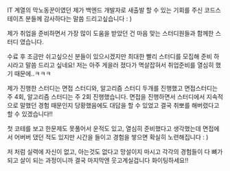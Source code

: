 IT 계열의 막노동꾼이였던 제가 백엔드 개발자로 새출발 할 수 있는 기회를 주신 코드스테이츠 분들께 감사하다는 말씀 드리고싶습니다 : ) 

제가 취업을 준비하면서 가장 많이 도움을 받았던 건 마음 맞는 스터디원들과 함께한 스터디 였습니다.

수료 후 조금만 쉬고싶으신 분들이 있으시겠지만 최대한 빨리 스터디를 모집해 준비 하시라고 말씀 드리고 싶네요! 저는 아주 게을러 졌다가 멱살잡혀서 취업준비를 열심히 했기 때문에..ㅋㅋㅋ

제가 진행한 스터디는 면접 스터디와, 알고리즘 스터디 두개를 진행했고 면접스터디는 주 4회, 알고리즘 스터디는 주 2회 진행했습니다. 면접을 진행하면서 스터디에서 지속적으로 말했던 경험 때문인지 당황했음에도 대답을 할 수 있었고 결국 취뽀를 해버렸다고 할 수 있겠습니다!! 

첫 코테를 보고 한문제도 못풀어서 운적도 있고, 열심히 준비했다고 생각했는데 면접에서 어버버 댔던 적도 있지만 시간을 들이고 경험을 쌓으면 확실히 노련해집니다 : ) 

저 처럼 실력에 자신이 없고, 아는것도 없다고 망설이지 마시고 각각의 경험들이 다 뼈가되고 살이 되는 과정이니까 결국 마지막엔 웃고계실겁니다 화이팅하세요!!
